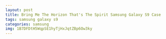 ```yaml
---
layout: post
title: Bring Me The Horizon That's The Spirit Samsung Galaxy S9 Case
tags: samsung galaxy s9
categories: samsung
img: 1B7DFDtH5WqpSE1hyTjHxJqtZBp6Ow3ky
---
```

